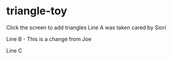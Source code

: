 # triangle-toy
Click the screen to add triangles
Line A was taken cared by Siori

Line B - This is a change from Joe

Line C
